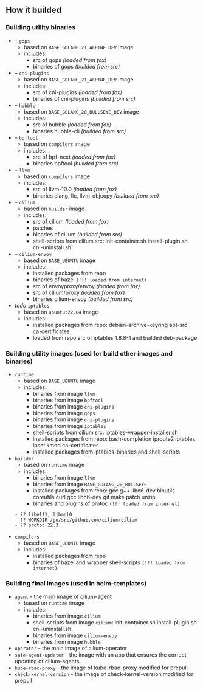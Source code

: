 ## How it builded

### Building utility binaries
- `+` `gops`
  - based on `BASE_GOLANG_21_ALPINE_DEV` image
  - includes:
    - src of gops *(loaded from fox)*
    - binaries of gops *(builded from src)*
- `+` `cni-plugins`
  - based on `BASE_GOLANG_21_ALPINE_DEV` image
  - includes:
    - src of cni-plugins *(loaded from fox)*
    - binaries of cni-plugins *(builded from src)*
- `+` `hubble`
  - based on `BASE_GOLANG_20_BULLSEYE_DEV` image
  - includes:
    - src of hubble *(loaded from fox)*
    - binaries hubble-cli *(builded from src)*
- `+` `bpftool`
  - based on `compilers` image
  - includes:
    - src of bpf-next *(loaded from fox)*
    - binaries bpftool *(builded from src)*
- `+` `llvm`
  - based on `compilers` image
  - includes:
    - src of llvm-10.0 *(loaded from fox)*
    - binaries clang, llc, llvm-objcopy *(builded from src)*
- `+` `cilium`
  - based on `builder` image
  - includes:
    - src of cilium *(loaded from fox)*
    - patches
    - binaries of cilium *(builded from src)*
    - shell-scripts from cilium src: init-container.sh install-plugin.sh cni-uninstall.sh
- `+` `cilium-envoy`
  - based on `BASE_UBUNTU` image
  - includes:
    - installed packages from repo
    - binaries of bazel `(!!! loaded from internet)`
    - src of envoyproxy/envoy *(loaded from fox)*
    - src of cilium/proxy *(loaded from fox)*
    - binaries cilium-envoy *(builded from src)*
- *todo* `iptables`
  - based on `ubuntu:22.04` image
  - includes:
    - installed packages from repo: debian-archive-keyring apt-src ca-certificates
    - loaded from repo src of iptables 1.8.8-1 and builded deb-package


### Building utility images (used for build other images and binaries)
- `runtime`
  - based on `BASE_UBUNTU` image
  - includes:
    - binaries from image `llvm`
    - binaries from image `bpftool`
    - binaries from image `cni-plugins`
    - binaries from image `gops`
    - binaries from image `cni-plugins`
    - binaries from image `iptables`
    - shell-scripts from cilium src: iptables-wrapper-installer.sh
    - installed packages from repo: bash-completion iproute2 iptables ipset kmod ca-certificates
    - installed packages from iptables-binaries and shell-scripts
- `builder`
  - based on `runtime` image
  - includes:
    - binaries from image `llvm`
    - binaries from image `BASE_GOLANG_20_BULLSEYE`
    - installed packages from repo: gcc g++ libc6-dev binutils coreutils curl gcc libc6-dev git make patch unzip
    - binaries and plugins of protoc `(!!! loaded from internet)`
  ```
  - ?? libelf1, libmnl0
  - ?? WORKDIR /go/src/github.com/cilium/cilium
  - ?? protoc 22.3
  ```
- `compilers`
  - based on `BASE_UBUNTU` image
  - includes:
    - installed packages from repo
    - binaries of bazel and wrapper shell-scripts `(!!! loaded from internet)`


### Building final images (used in helm-templates)
- `agent` - the main image of cilium-agent
  - based on `runtime` image
  - includes:
    - binaries from image `cilium`
    - shell-scripts from image `cilium`: init-container.sh install-plugin.sh cni-uninstall.sh
    - binaries from image `cilium-envoy`
    - binaries from image `hubble`
- `operator` - the main image of cilium-operator
- `safe-agent-updater` - the image with an app that ensures the correct updating of cilium-agents
- `kube-rbac-proxy` - the image of kube-rbac-proxy modified for prepull
- `check-kernel-version` - the image of check-kernel-version modified for prepull

